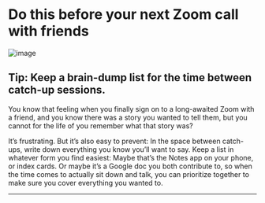 # Do this before your next Zoom call with friends

![image](https://www.smwllc.com/wp-content/uploads/2020/04/Zoom-Video-Call-on-Computer-Screen-Cartoon-825x550.jpg)

## Tip: Keep a brain-dump list for the time between catch-up sessions.

You know that feeling when you finally sign on to a long-awaited Zoom with a friend, and you know there was a story you wanted to tell them, but you cannot for the life of you remember what that story was?

It’s frustrating. But it’s also easy to prevent: In the space between catch-ups, write down everything you know you’ll want to say. Keep a list in whatever form you find easiest: Maybe that’s the Notes app on your phone, or index cards. Or maybe it’s a Google doc you both contribute to, so when the time comes to actually sit down and talk, you can prioritize together to make sure you cover everything you wanted to.

***